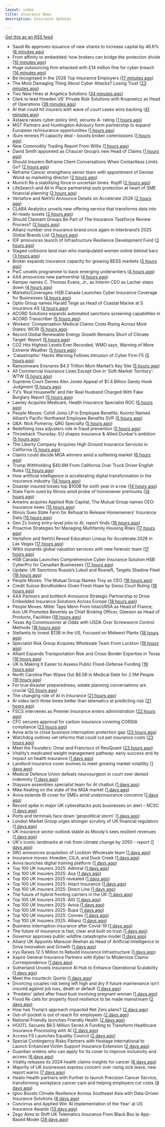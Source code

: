 ```yaml
---
layout: index
title: Insurance News
description: Insurance Updates

---
```


[Get this as an RSS feed](/insurance.rss)

<!-- news_marker starts -->
- Saudi Re approves issuance of new shares to increase capital by 46.6% ([8 minutes ago](https://www.reinsurancene.ws/saudi-re-approves-issuance-of-new-shares-to-increase-capital-by-46-6/))
- From affinity to embedded: how brokers can bridge the protection divide ([10 minutes ago](https://www.insurancebusinessmag.com/uk/news/technology/from-affinity-to-embedded-how-brokers-can-bridge-the-protection-divide-553215.aspx))
- Huge outsourcing firm whacked with £14 million fine for cyber breach ([14 minutes ago](https://www.insurancebusinessmag.com/uk/news/cyber/huge-outsourcing-firm-whacked-with-14-million-fine-for-cyber-breach-553214.aspx))
- Be recognised in the 2026 Top Insurance Employers ([17 minutes ago](https://www.insurancebusinessmag.com/uk/news/breaking-news/be-recognised-in-the-2026-top-insurance-employers-553213.aspx))
- The Most Damaging Thing About Cyber Attacks? Losing Trust ([23 minutes ago](https://insurance-edge.net/2025/10/16/the-most-damaging-thing-about-cyber-attacks-losing-trust/))
- Two New Hires at Angelica Solutions ([34 minutes ago](https://insurance-edge.net/2025/10/16/two-new-hires-at-angelica-solutions/))
- Clark to lead Howden US’ Private Risk Solutions with Krupowicz as Head of Operations ([39 minutes ago](https://www.reinsurancene.ws/clark-to-lead-howden-us-private-risk-solutions-with-krupowicz-as-head-of-operations/))
- AI that could hit insurers with wave of court cases wins backing ([41 minutes ago](https://www.postonline.co.uk/claims/7959206/ai-that-could-hit-insurers-with-wave-of-court-cases-wins-backing))
- Astaara raises cyber policy limit, secures A- rating ([1 hours ago](https://www.insurancebusinessmag.com/uk/news/cyber/astaara-raises-cyber-policy-limit-secures-a-rating-553203.aspx))
- MGT Partners and Huntingdon Advisory form partnership to expand European re/insurance opportunities ([1 hours ago](https://www.reinsurancene.ws/mgt-partners-and-huntingdon-advisory-form-partnership-to-expand-european-re-insurance-opportunities/))
- iSure renews PI capacity deal - boosts broker commissions ([1 hours ago](https://www.insurancebusinessmag.com/uk/news/professional-liability/isure-renews-pi-capacity-deal--boosts-broker-commissions-553201.aspx))
- New Commodity Trading Report From Willis ([1 hours ago](https://insurance-edge.net/2025/10/16/new-commodity-trading-report-from-willis/))
- David Smith appointed as Chaucer Group’s new Head of Claims ([1 hours ago](https://www.reinsurancene.ws/david-smith-appointed-as-chaucer-groups-new-head-of-claims/))
- Should Insurers Reframe Client Conversations When Contactless Limits Go? ([2 hours ago](https://insurance-edge.net/2025/10/16/should-insurers-reframe-client-conversations-when-contactless-limits-go/))
- Reframe Cancer strengthens senior team with appointment of Denise Wond as marketing director ([2 hours ago](https://ifamagazine.com/reframe-cancer-strengthens-senior-team-with-appointment-of-denise-wond-as-marketing-director/))
- Munich Re a stabilising force in uncertain times: Kopff ([2 hours ago](https://www.reinsurancene.ws/munich-re-a-stabilising-force-in-uncertain-times-kopff/))
- LifeSearch and All in Place partnership puts protection at heart of SME financial planning ([2 hours ago](https://ifamagazine.com/lifesearch-and-all-in-place-partnership-puts-protection-at-heart-of-sme-financial-planning/))
- Vertafore and NetVU Announce Details on Accelerate 2026 ([2 hours ago](https://insurance-edge.net/2025/10/16/vertafore-and-netvu-announce-details-on-accelerate-2026/))
- CLARA Analytics unveils new offering service that transforms data into AI-ready assets ([2 hours ago](https://www.reinsurancene.ws/clara-analytics-unveils-new-offering-service-that-transforms-data-into-ai-ready-assets/))
- Should Claimant Groups Be Part of The Insurance Taskforce Review Process? ([2 hours ago](https://insurance-edge.net/2025/10/16/should-claimant-groups-be-part-of-the-insurance-taskforce-review-process/))
- Allianz number one insurance brand once again in Interbrand’s 2025 Global Brands List ([3 hours ago](https://www.insurancebusinessmag.com/uk/news/breaking-news/allianz-number-one-insurance-brand-once-again-in-interbrands-2025-global-brands-list-553189.aspx))
- IDF announces launch of Infrastructure Resilience Development Fund ([3 hours ago](https://www.reinsurancene.ws/idf-announces-launch-of-infrastructure-resilience-development-fund/))
- Staged collisions land man who manipulated women online behind bars ([3 hours ago](https://www.insurancebusinessmag.com/uk/news/breaking-news/staged-collisions-land-man-who-manipulated-women-online-behind-bars-553186.aspx))
- Broker expands insurance capacity for growing BESS markets ([3 hours ago](https://www.insurancebusinessmag.com/uk/news/breaking-news/broker-expands-insurance-capacity-for-growing-bess-markets-553184.aspx))
- PwC unveils programme to back emerging underwriters ([4 hours ago](https://www.insurancebusinessmag.com/uk/news/breaking-news/pwc-unveils-programme-to-back-emerging-underwriters-553183.aspx))
- AXA announces new partnership ([4 hours ago](https://www.insurancebusinessmag.com/uk/news/breaking-news/axa-announces-new-partnership-553182.aspx))
- Kemper names C. Thomas Evans, Jr., as Interim CEO as Lacher steps down ([4 hours ago](https://www.reinsurancene.ws/kemper-names-c-thomas-evans-jr-as-interim-ceo-as-lacher-steps-down/))
- Markets/Coverages: HSB Canada Launches Cyber Insurance Coverage for Businesses ([4 hours ago](https://www.insurancejournal.com/news/international/2025/10/16/843886.htm))
- Optio Group names Harald Teige as Head of Coastal Marine at S Insurance AS ([4 hours ago](https://www.reinsurancene.ws/optio-group-names-harald-teige-as-head-of-coastal-marine-at-s-insurance-as/))
- ACORD Solutions expands automated sanctions screening capabilities in ACORD Transcriber ([5 hours ago](https://www.reinsurancene.ws/acord-solutions-expands-automated-sanctions-screening-capabilities-in-acord-transcriber/))
- Workers’ Compensation Medical Claims Costs Rising Across Most States: WCRI ([5 hours ago](https://www.insurancejournal.com/news/national/2025/10/16/843615.htm))
- Record Global Renewable Energy Growth Remains Short of Climate Target: Report ([5 hours ago](https://www.insurancejournal.com/news/international/2025/10/16/843880.htm))
- CO2 Hits Highest Levels Ever Recorded, WMO says, Warning of More Extreme Weather ([5 hours ago](https://www.insurancejournal.com/news/international/2025/10/16/843836.htm))
- ‘Catastrophic’ Hacks Warning Follows Intrusion of Cyber Firm F5 ([5 hours ago](https://www.insurancejournal.com/news/international/2025/10/16/843829.htm))
- Ransomware Ensnares $4.3 Trillion Muni Market’s Key Site ([5 hours ago](https://www.insurancejournal.com/news/national/2025/10/16/843867.htm))
- All Commercial Insurance Lines Except One in ‘Soft-Market Territory’:  WTW ([5 hours ago](https://www.insurancejournal.com/news/national/2025/10/16/843864.htm))
- Supreme Court Denies Alex Jones Appeal of $1.4 Billion Sandy Hook Judgment ([5 hours ago](https://www.insurancejournal.com/news/east/2025/10/16/843820.htm))
- TV’s ‘Real Housewife’ and Her Real Husband Charged With Fake Burglary Report ([5 hours ago](https://www.insurancejournal.com/news/east/2025/10/16/843892.htm))
- Lawley Acquires Medicare, Health Insurance Specialist ROC ([5 hours ago](https://www.insurancejournal.com/news/east/2025/10/16/843727.htm))
- People Moves: Cohill Joins LP in Employee Benefits; Koontz Named Alliant’s Pacific Northwest Employee Benefits SVP ([5 hours ago](https://www.insurancejournal.com/news/west/2025/10/16/843640.htm))
- Q&A: Nick Pomeroy, QRG Specialty ([5 hours ago](https://www.postonline.co.uk/lloyd%E2%80%99slondon/7958289/qa-nick-pomeroy-qrg-specialty))
- Redefining loss adjusters role in fraud prevention ([5 hours ago](https://www.postonline.co.uk/claims/7959117/redefining-loss-adjusters-role-in-fraud-prevention))
- Throwback Thursday: EU shapes insurance & Allied Dunbar’s ambition ([5 hours ago](https://www.postonline.co.uk/regulation/7956772/throwback-thursday-eu-shapes-insurance-allied-dunbar%E2%80%99s-ambition))
- The Liberty Company Acquires High Ground Insurance Services in California ([5 hours ago](https://www.insurancejournal.com/news/west/2025/10/16/843861.htm))
- Claims could decide MGA winners amid a softening market ([6 hours ago](https://www.insurancebusinessmag.com/uk/news/breaking-news/claims-could-decide-mga-winners-amid-a-softening-market-553125.aspx))
- Trump Withholding $40.6M From California Over Truck Driver English Rules ([12 hours ago](https://www.insurancejournal.com/news/west/2025/10/15/843872.htm))
- How artificial intelligence is accelerating digital transformation in the insurance industry ([14 hours ago](https://www.dig-in.com/opinion/ai-is-accelerating-digital-transformation))
- Disaster insured losses top $100B for sixth year in a row ([14 hours ago](https://www.dig-in.com/articles/disaster-insured-losses-top-100b-for-sixth-year-in-a-row))
- State Farm sued by Illinois amid probe of homeowner premiums ([14 hours ago](https://www.dig-in.com/articles/state-farm-sued-by-illinois-amid-probe-of-homeowner-premiums))
- Amwins acquires Applied Risk Capital; The Mutual Group names CEO: Insurance news ([15 hours ago](https://www.dig-in.com/news/amwins-acquires-arc-mutual-group-ceo-insurance))
- Illinois Sues State Farm for Refusal to Release Homeowners’ Insurance Data ([15 hours ago](https://www.insurancejournal.com/news/midwest/2025/10/15/843846.htm))
- Gen Zs losing entry-level jobs to AI, report finds ([16 hours ago](https://www.insurancebusinessmag.com/uk/business-strategy/gen-zs-losing-entrylevel-jobs-to-ai-report-finds-553137.aspx))
- Proactive Strategies for Managing Multifamily Housing Risks ([17 hours ago](https://www.insurancejournal.com/services/newswire/2025/10/15/843313.htm))
- Vertafore and NetVU Reveal Education Lineup for Accelerate 2026 in Las Vegas ([17 hours ago](https://www.insurtechinsights.com/vertafore-and-netvu-reveal-education-lineup-for-accelerate-2026-in-las-vegas/))
- Willis expands global valuation services with new forensic team ([17 hours ago](https://www.insurancebusinessmag.com/uk/news/breaking-news/willis-expands-global-valuation-services-with-new-forensic-team-553143.aspx))
- HSB Canada Launches Comprehensive Cyber Insurance Solution HSB CyberPro for Canadian Businesses ([17 hours ago](https://www.insurtechinsights.com/hsb-canada-launches-comprehensive-cyber-insurance-solution-hsb-cyberpro-for-canadian-businesses/))
- Update: UK Sanctions Russia’s Lukoil and Rosneft, Targets Shadow Fleet ([18 hours ago](https://www.insurancejournal.com/news/international/2025/10/15/843799.htm))
- People Moves: The Mutual Group Names Troy as CEO ([18 hours ago](https://www.insurancejournal.com/news/midwest/2025/10/15/843800.htm))
- Credit Suisse Bondholders Given Fresh Hope by Swiss Court Ruling ([18 hours ago](https://www.insurancejournal.com/news/international/2025/10/15/843793.htm))
- AXA Partners and bolttech Announce Strategic Partnership to Drive Embedded Insurance Solutions Across Europe ([18 hours ago](https://www.insurtechinsights.com/axa-partners-and-bolttech-announce-strategic-partnership-to-drive-embedded-insurance-solutions-across-europe/))
- People Moves: Miller Taps Menn From Intact/RSA as Head of France; Aon UK Promotes Beverely as Chief Broking Officer, Gleeson as Head of Products, Facilities ([18 hours ago](https://www.insurancejournal.com/news/international/2025/10/15/843783.htm))
- Texas Ag Commissioner at Odds with USDA Over Screwworm Control Methods ([18 hours ago](https://www.insurancejournal.com/news/southcentral/2025/10/15/843787.htm))
- Stellantis to Invest $13B in the US, Focused on Midwest Plants ([18 hours ago](https://www.insurancejournal.com/news/midwest/2025/10/15/843784.htm))
- Specialist Risk Group Acquires Wholesale Team From Lockton ([19 hours ago](https://www.insurancejournal.com/news/international/2025/10/15/843774.htm))
- Alliant Expands Transportation Risk and Cross-Border Expertise in Texas ([19 hours ago](https://www.insurancejournal.com/news/southcentral/2025/10/15/843775.htm))
- UK Is Making It Easier to Assess Public Flood-Defense Funding ([19 hours ago](https://www.insurancejournal.com/news/international/2025/10/15/843762.htm))
- North Carolina Plan Wipes Out $6.5B in Medical Debt for 2.5M People ([19 hours ago](https://www.insurancejournal.com/news/southeast/2025/10/15/843768.htm))
- For true disaster preparedness, estate planning conversations are crucial ([20 hours ago](https://www.dig-in.com/opinion/disaster-preparedness-starts-with-insurance-estate-planning))
- The changing role of AI in Insurance ([21 hours ago](https://www.dig-in.com/podcast/the-changing-role-of-ai-in-insurance))
- AI video tech three times better than telematics at predicting risk ([21 hours ago](https://www.postonline.co.uk/technology/7959219/ai-video-tech-three-times-better-than-telematics-at-predicting-risk))
- FSCS intervenes as Premier Insurance enters administration ([22 hours ago](https://www.postonline.co.uk/news/7959221/16000-customers-to-be-protected-by-fscs-as-premier-enters-administration))
- CFC secures approval for carbon insurance covering CORSIA compliance ([23 hours ago](https://www.insurancebusinessmag.com/uk/news/breaking-news/cfc-secures-approval-for-carbon-insurance-covering-corsia-compliance-553074.aspx))
- Aviva acts to close business interruption protection gap ([23 hours ago](https://www.postonline.co.uk/commercial/7959220/aviva-acts-to-close-business-interruption-protection-gap))
- Watchdog outlines vet reforms that could cut pet insurance costs ([23 hours ago](https://www.postonline.co.uk/news/7959218/watchdog-outlines-vet-reforms-that-could-cut-pet-insurance-costs))
- Meet the Founders: Omar and Francisco of ResiQuant ([23 hours ago](https://www.insurtechinsights.com/meet-the-founders-omar-and-francisco-of-resiquant/))
- Vitality’s medicated weight management pathway: early success and its impact on health insurance ([1 days ago](https://ifamagazine.com/vitalitys-medicated-weight-management-pathway-early-success-and-its-impact-on-health-insurance/))
- Landlord insurance cover evolves to meet growing market volatility ([1 days ago](https://www.insurancebusinessmag.com/uk/news/property-insurance/landlord-insurance-cover-evolves-to-meet-growing-market-volatility-553067.aspx))
- Medical Defence Union defeats neurosurgeon in court over denied indemnity ([1 days ago](https://www.insurancebusinessmag.com/uk/news/professional-liability/medical-defence-union-defeats-neurosurgeon-in-court-over-denied-indemnity-553066.aspx))
- Staysure assembles specialist team for AI chatbot ([1 days ago](https://www.postonline.co.uk/technology/7959215/staysure-assembles-specialist-team-for-ai-chatbot))
- Mike Keating on the state of the MGA market ([1 days ago](https://www.insurancebusinessmag.com/uk/tv/mike-keating-on-the-state-of-the-mga-market-553063.aspx))
- Aviva extends BI cover for SMEs amid underinsurance concerns ([1 days ago](https://www.insurancebusinessmag.com/uk/news/sme/aviva-extends-bi-cover-for-smes-amid-underinsurance-concerns-553061.aspx))
- Record spike in major UK cyberattacks puts businesses on alert – NCSC ([1 days ago](https://www.insurancebusinessmag.com/uk/news/cyber/record-spike-in-major-uk-cyberattacks-puts-businesses-on-alert--ncsc-553060.aspx))
- Ports and terminals face down ‘geopolitical storm’ ([1 days ago](https://www.postonline.co.uk/lloyd%E2%80%99slondon/7959214/ports-and-terminals-face-down-%E2%80%98geopolitical-storm%E2%80%99))
- London Market Group urges stronger scrutiny of UK financial regulators ([1 days ago](https://www.insurancebusinessmag.com/uk/news/breaking-news/london-market-group-urges-stronger-scrutiny-of-uk-financial-regulators-553057.aspx))
- UK insurance sector outlook stable as Moody’s sees resilient revenues ([1 days ago](https://www.insurancebusinessmag.com/uk/news/breaking-news/uk-insurance-sector-outlook-stable-as-moodys-sees-resilient-revenues-553056.aspx))
- UK's iconic landmarks at risk from climate change by 2050 - report ([1 days ago](https://www.insurancebusinessmag.com/uk/news/catastrophe/uks-iconic-landmarks-at-risk-from-climate-change-by-2050--report-553031.aspx))
- SRG announces acquisition of Lockton Wholesale team ([1 days ago](https://www.insurancebusinessmag.com/uk/news/breaking-news/srg-announces-acquisition-of-lockton-wholesale-team-553030.aspx))
- Insurance moves: Howden, CILA, and Duck Creek ([1 days ago](https://www.insurancebusinessmag.com/uk/news/breaking-news/insurance-moves-howden-cila-and-duck-creek-553029.aspx))
- Aviva launches digital training platform ([1 days ago](https://www.insurancebusinessmag.com/uk/news/breaking-news/aviva-launches-digital-training-platform-553028.aspx))
- Top 100 UK Insurers 2025: Admiral ([1 days ago](https://www.postonline.co.uk/personal/7959070/top-100-uk-insurers-2025-admiral))
- Top 100 UK Insurers 2025: Axa ([1 days ago](https://www.postonline.co.uk/personal/7958995/top-100-uk-insurers-2025-axa))
- Top 100 UK Insurers 2025 revealed ([1 days ago](https://www.postonline.co.uk/personal/7959011/top-100-uk-insurers-2025-revealed))
- Top 100 UK Insurers 2025: Intact Insurance ([1 days ago](https://www.postonline.co.uk/commercial/7959072/top-100-uk-insurers-2025-intact-insurance))
- Top 100 UK Insurers 2025: Direct Line ([1 days ago](https://www.postonline.co.uk/personal/7959013/top-100-uk-insurers-2025-direct-line))
- The future of hybrid fronting carriers in the UK ([1 days ago](https://www.postonline.co.uk/commercial/7958968/the-future-of-hybrid-fronting-carriers-in-the-uk))
- Top 100 UK Insurers 2025: AIG ([1 days ago](https://www.postonline.co.uk/commercial/7959073/top-100-uk-insurers-2025-aig))
- Top 100 UK Insurers 2025: Aviva ([1 days ago](https://www.postonline.co.uk/personal/7959012/top-100-uk-insurers-2025-aviva))
- Top 100 UK Insurers 2025: Bupa ([1 days ago](https://www.postonline.co.uk/personal/7958996/top-100-uk-insurers-2025-bupa))
- Top 100 UK Insurers 2025: Convex ([1 days ago](https://www.postonline.co.uk/commercial/7959032/top-100-uk-insurers-2025-convex))
- Top 100 UK Insurers 2025: Allianz ([1 days ago](https://www.postonline.co.uk/personal/7959023/top-100-uk-insurers-2025-allianz))
- Business interruption insurance after Covid-19 ([1 days ago](https://www.postonline.co.uk/commercial/7959040/business-interruption-insurance-after-covid-19))
- The future of insurance is fast, clear and built on trust ([1 days ago](https://www.dig-in.com/opinion/the-future-of-insurance-is-fast-clear-and-built-on-trust))
- Governor approves public wildfire catastrophe model ([1 days ago](https://www.dig-in.com/news/governor-approves-public-wildfire-catastrophe-model))
- Allianz UK Appoints Mansoor Reehan as Head of Artificial Intelligence to Drive Innovation and Growth ([1 days ago](https://www.insurtechinsights.com/allianz-uk-appoints-mansoor-reehan-as-head-of-artificial-intelligence-to-drive-innovation-and-growth/))
- Irys Raises 12.5 Million to Rebuild Insurance Infrastructure ([1 days ago](https://www.insurtechinsights.com/irys-raises-12-5-million-to-rebuild-insurance-infrastructure/))
- Aspire General Insurance Partners with Kyber to Modernize Claims Correspondence ([1 days ago](https://www.insurtechinsights.com/aspire-general-insurance-partners-with-kyber-to-modernize-claims-correspondence/))
- Sutherland Unveils Insurance AI Hub to Enhance Operational Scalability ([1 days ago](https://www.insurtechinsights.com/sutherland-unveils-insurance-ai-hub-to-enhance-operational-scalability/))
- Meet the insurtech: Qumis ([1 days ago](https://www.dig-in.com/news/meet-the-insurtech-qumis))
- Divorcing couples risk being left high and dry if future maintenance isn’t insured against job loss, death or default ([1 days ago](https://ifamagazine.com/divorcing-couples-risk-being-left-high-and-dry-if-future-maintenance-isnt-insured-against-job-loss-death-or-default/))
- ‘Predator’ jailed after fraud bust involving pregnant woman ([1 days ago](https://www.postonline.co.uk/news/7959212/%E2%80%98predator%E2%80%99-jailed-after-fraud-bust-involving-pregnant-woman))
- Flood Re calls for property flood resilience to be made mainstream ([2 days ago](https://www.postonline.co.uk/personal/7959208/flood-re-calls-for-property-flood-resilience-to-be-made-mainstream))
- How has Trump’s approach impacted Net Zero plans? ([2 days ago](https://www.postonline.co.uk/news/7959181/how-has-trump%E2%80%99s-approach-impacted-net-zero-plans))
- Out-of-pocket is out of reach for employees ([2 days ago](https://www.dig-in.com/opinion/out-of-pocket-is-out-of-reach-for-employees))
- National Friendly launches Friendly Health ([2 days ago](https://ifamagazine.com/national-friendly-launches-friendly-health/))
- HOOTL Secures $6.5 Million Series A Funding to Transform Healthcare Insurance Processing with AI ([2 days ago](https://www.insurtechinsights.com/hootl-secures-6-5-million-series-a-funding-to-transform-healthcare-insurance-processing-with-ai/))
- Access FS Launches Equality Council ([2 days ago](https://ifamagazine.com/access-fs-launches-equality-council/))
- Special Contingency Risks Partners with Hostage International to Launch Enhanced Victim Support Insurance Extension ([2 days ago](https://www.insurtechinsights.com/special-contingency-risks-partners-with-hostage-international-to-launch-enhanced-victim-support-insurance-extension/))
- Guardian widens who can apply for its cover to improve inclusivity and access ([6 days ago](https://ifamagazine.com/guardian-widens-who-can-apply-for-its-cover-to-improve-inclusivity-and-access/))
- Vitality releases its 2024 health claims insights for cancer ([6 days ago](https://ifamagazine.com/vitality-releases-its-2024-health-claims-insights-for-cancer/))
- Majority of UK businesses express concern over rising sick leave, new report warns ([7 days ago](https://ifamagazine.com/majority-of-uk-businesses-express-concern-over-rising-sick-leave-new-report-warns/))
- Healix Health partners with Further to launch Precision Cancer Service, transforming workplace cancer care and helping employers cut costs ([8 days ago](https://ifamagazine.com/healix-health-partners-with-further-to-launch-precision-cancer-service-transforming-workplace-cancer-care-and-helping-employers-cut-costs/))
- Igloo Boosts Climate Resilience Across Southeast Asia with Data-Driven Insurance Solutions ([8 days ago](https://thefintechtimes.com/igloo-boosts-climate-resilience-across-southeast-asia-with-data-driven-insurance-solutions/))
- Concirrus and Applied Win ‘AI Implementation of the Year’ at US Insurance Awards ([13 days ago](https://thefintechtimes.com/concirrus-ai-cuts-aviation-underwriting-time-from-36-hours-to-minutes-for-applied-aviation/))
- Zego Aims to Shift UK Telematics Insurance From Black Box to App-Based Model ([28 days ago](https://thefintechtimes.com/zego-aims-to-shift-uk-telematics-insurance-from-black-box-to-app-based-model/))

<!-- news_marker ends -->